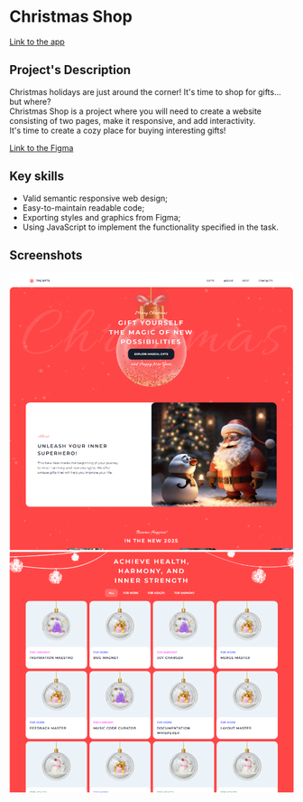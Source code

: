 # Christmas Shop

[Link to the app](https://kat2709.github.io/christmas-shop)

## Project's Description

Christmas holidays are just around the corner! It's time to shop for gifts... but where?  
Christmas Shop is a project where you will need to create a website consisting of two pages, make it responsive, and add interactivity.  
It's time to create a cozy place for buying interesting gifts!

[Link to the Figma](https://www.figma.com/design/zTB01BwWZVoXYK5atH3eZT/Christmas-Shop?node-id=0-1&node-type=canvas&t=GWFQsdba2FRZidYv-0)

## Key skills

- Valid semantic responsive web design;
- Easy-to-maintain readable code;
- Exporting styles and graphics from Figma;
- Using JavaScript to implement the functionality specified in the task.

## Screenshots

![](./assets/screens/screen-christmas1.PNG)
![](./assets/screens/screen-christmas2.PNG)
